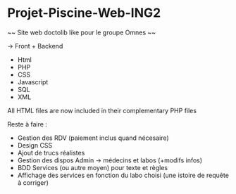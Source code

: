 # Projet-Piscine-Web-ING2

~~ Site web doctolib like pour le groupe Omnes ~~

-> Front + Backend
- Html 
- PHP
- CSS
- Javascript
- SQL
- XML

All HTML files are now included in their complementary PHP files

Reste à faire : 
- Gestion des RDV (paiement inclus quand nécesaire)
- Design CSS
- Ajout de trucs réalistes
- Gestion des dispos Admin -> médecins et labos (+modifs infos)
- BDD Services (ou autre moyen) pour texte et règles
- Affichage des services en fonction du labo choisi (une istoire de requête à corriger)
